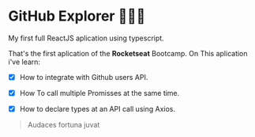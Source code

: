 # GitHub Explorer 🧑🏾‍💻
My first full ReactJS aplication using typescript. 

That's the first aplication of the **Rocketseat** Bootcamp. On This aplication i've learn:

- [x] How to integrate with Github users API.
- [x] How To call multiple Promisses at the same time.
- [x] How to declare types at an API call using Axios.









> Audaces fortuna juvat

